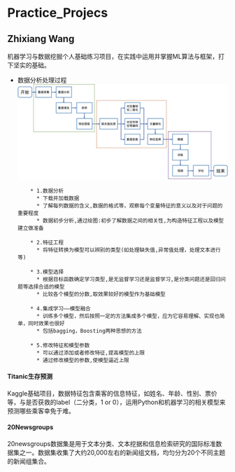 # Practice_Projecs
## Zhixiang Wang

机器学习与数据挖掘个人基础练习项目，在实践中运用并掌握ML算法与框架，打下坚实的基础。<br>

* 数据分析处理过程
![](./pic/process.jpg)<br>

          * 1.数据分析
            * 下载并加载数据
            * 了解每列数据的含义,数据的格式等，观察每个变量特征的意义以及对于问题的重要程度
            * 数据初步分析,通过绘图:初步了解数据之间的相关性,为构造特征工程以及模型建立做准备

          * 2.特征工程
            * 将特征转换为模型可以辨别的类型(如处理缺失值,异常值处理，处理文本进行等)

          * 3.模型选择
            * 根据目标函数确定学习类型,是无监督学习还是监督学习,是分类问题还是回归问题等选择合适的模型
            * 比较各个模型的分数,取效果较好的模型作为基础模型

          * 4.集成学习——模型融合
            * 训练多个模型，然后按照一定的方法集成多个模型，应为它容易理解、实现也简单，同时效果也很好
            * 包括bagging，Boosting两种思想的方法

          * 5.修改特征和模型参数
            * 可以通过添加或者修改特征,提高模型的上限
            * 通过修改模型的参数,使模型逼近上限


#### Titanic生存预测
Kaggle基础项目，数据特征包含乘客的信息特征，如姓名、年龄、性别、票价等，与是否获救的label（二分类，1 or 0），运用Python和机器学习的相关模型来预测哪些乘客幸免于难。

#### 20Newsgroups
20newsgroups数据集是用于文本分类、文本挖据和信息检索研究的国际标准数据集之一。数据集收集了大约20,000左右的新闻组文档，均匀分为20个不同主题的新闻组集合。
